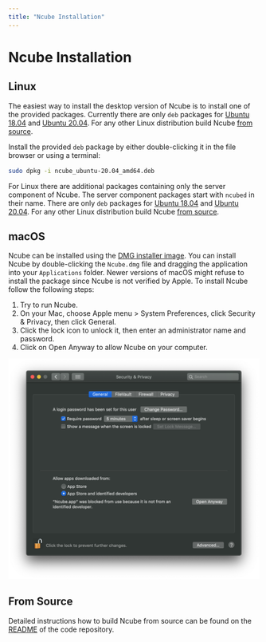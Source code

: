```yaml
---
title: "Ncube Installation"
---
```


# Ncube Installation

## Linux

The easiest way to install the desktop version of Ncube is to install one of the provided packages. Currently there are only `deb` packages for [Ubuntu 18.04](https://github.com/critocrito/ncube/releases/latest/download/ncube_ubuntu-18.04_amd64.deb) and [Ubuntu 20.04](https://github.com/critocrito/ncube/releases/latest/download/ncube_ubuntu-20.04_amd64.deb). For any other Linux distribution build Ncube [from source](#from-source).

Install the provided `deb` package by either double-clicking it in the file browser or using a terminal:

```sh
sudo dpkg -i ncube_ubuntu-20.04_amd64.deb
```

For Linux there are additional packages containing only the server component of Ncube. The server component packages start with `ncubed` in their name. There are only `deb` packages for [Ubuntu 18.04](https://github.com/critocrito/ncube/releases/latest/download/ncubed_ubuntu-18.04_amd64.deb) and [Ubuntu 20.04](https://github.com/critocrito/ncube/releases/latest/download/ncubed_ubuntu-20.04_amd64.deb). For any other Linux distribution build Ncube [from source](#from-source).

## macOS

Ncube can be installed using the [DMG installer image](https://github.com/critocrito/ncube/releases/latest/download/Ncube.dmg). You can install Ncube by double-clicking the `Ncube.dmg` file and dragging the application into your `Applications` folder. Newer versions of macOS might refuse to install the package since Ncube is not verified by Apple. To install Ncube follow the following steps:

1. Try to run Ncube.
2. On your Mac, choose Apple menu > System Preferences, click Security & Privacy, then click General.
3. Click the lock icon to unlock it, then enter an administrator name and password.
4. Click on Open Anyway to allow Ncube on your computer.

![macOS Security & Privacy preferences](https://raw.githubusercontent.com/critocrito/ncube/master/resources/screenshots/mac-preferences.png)

## From Source

Detailed instructions how to build Ncube from source can be found on the [README](https://github.com/critocrito/ncube#from-source) of the code repository.
